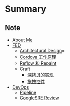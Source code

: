 # Summary

## Note

* [About Me](README.md)
* [FED](FED/index.md)
  * [Architectural Design](FED/ArchitecturalDesign.md)=
  * [Cordova 工作原理](FED/CordovaWorkflow.md)
  * [Reflow 和 Repaint](FED/ReflowAndRepaint.md)
  * Craft
    * [深拷贝的实现](FED/craft/DeepClone.md)
    * [拖拽控件](FED/craft/DragByJS.md)
* [DevOps](DevOps/index.md)
  * [Pipeline](DevOps/pipeline.md)
  * [GoogleSRE Review](DevOps/GoogleSRE_Review.md)

